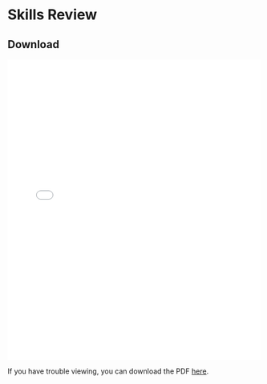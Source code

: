 # Skills Review  

## Download

<embed src="_static/labs/SkillsReview.pdf" width="100%" height="600px" type="application/pdf">

If you have trouble viewing, you can download the PDF [here](_static/labs/SkillsReview.pdf).
